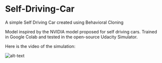 # Self-Driving-Car
A simple Self Driving Car created using Behavioral Cloning

Model inspired by the NVIDIA model proposed for self driving cars. Trained in Google Colab and tested in the open-source Udacity Simulator.

Here is the video of the simulation:

![alt-text](https://github.com/StealthViper/Self-Driving-Car/blob/main/assets/simulation_video.gif)
